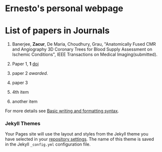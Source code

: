 # Ernesto's personal webpage

# List of papers in Journals

1. Banerjee, **Zacur**, De Maria, Choudhury, Grau, "Anatomically Fused CMR and Angiography 3D Coronary Trees for Blood Supply Assessment on Ischemic Conditions", IEEE Transactions on Medical Imaging(submitted).



1. Paper 1, **1** [doi](doi.org/123123.12312.31)
2. paper 2 _awarded_.
3. paper 3
4. 4th item
5. another item





For more details see [Basic writing and formatting syntax](https://docs.github.com/en/github/writing-on-github/getting-started-with-writing-and-formatting-on-github/basic-writing-and-formatting-syntax).

### Jekyll Themes

Your Pages site will use the layout and styles from the Jekyll theme you have selected in your [repository settings](https://github.com/ezacur/ezacur.github.io/settings/pages). The name of this theme is saved in the Jekyll `_config.yml` configuration file.

